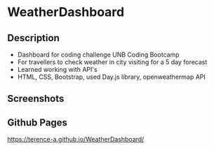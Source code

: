 # WeatherDashboard

## Description

- Dashboard for coding challenge UNB Coding Bootcamp
- For travellers to check weather in city visiting for a 5 day forecast
- Learned working with API's
- HTML, CSS, Bootstrap, used Day.js library, openweathermap API

## Screenshots

## Github Pages

https://terence-a.github.io/WeatherDashboard/
